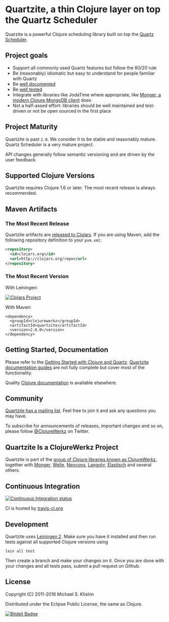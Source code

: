 # Quartzite, a thin Clojure layer on top the Quartz Scheduler

Quarzite is a powerful Clojure scheduling library built on top the [Quartz Scheduler](http://quartz-scheduler.org/).


## Project goals

 * Support all commonly used Quartz features but follow the 80/20 rule
 * Be (reasonably) idiomatic but easy to understand for people familiar with Quartz
 * Be [well documented](http://clojurequartz.info/)
 * Be [well tested](https://github.com/michaelklishin/quartzite/tree/master/test/clojurewerkz/quartzite/test)
 * Integrate with libraries like JodaTime where appropriate, like [Monger, a modern Clojure MongoDB client](https://github.com/michaelklishin/monger) does
 * Not a half-assed effort: libraries should be well maintained and test-driven or not be open sourced in the first place


## Project Maturity

Quartzite is past `2.0`. We consider it to be stable
and reasonably mature. Quartz Scheduler is a very mature project.

API changes generally follow semantic versioning and are driven by the user
feedback.


## Supported Clojure Versions

Quartzite requires Clojure 1.6 or later. The most recent release is always
recommended.


## Maven Artifacts

### The Most Recent Release

Quartzite artifacts are [released to Clojars](https://clojars.org/clojurewerkz/quartzite). If you are using Maven, add the following repository
definition to your `pom.xml`:

```xml
<repository>
  <id>clojars.org</id>
  <url>http://clojars.org/repo</url>
</repository>
```

### The Most Recent Version

With Leiningen:

[![Clojars Project](http://clojars.org/clojurewerkz/quartzite/latest-version.svg)](http://clojars.org/clojurewerkz/quartzite)

With Maven:

    <dependency>
      <groupId>clojurewerkz</groupId>
      <artifactId>quartzite</artifactId>
      <version>2.0.0</version>
    </dependency>



## Getting Started, Documentation

Please refer to the [Getting Started with Clojure and Quartz](http://clojurequartz.info/articles/getting_started.html).
[Quartzite documentation guides](http://clojurequartz.info/) are not fully complete but cover most of the functionality.

Quality [Clojure documentation](http://clojure-doc.org) is available elsewhere.


## Community

[Quartzite has a mailing list](https://groups.google.com/group/clojure-quartz). Feel free to join it and ask any questions you may have.

To subscribe for announcements of releases, important changes and so on, please follow [@ClojureWerkz](https://twitter.com/#!/clojurewerkz) on Twitter.




## Quartzite Is a ClojureWerkz Project

Quartzite is part of the [group of Clojure libraries known as ClojureWerkz](http://clojurewerkz.org), together with
[Monger](http://clojuremongodb.info), [Welle](http://clojureriak.info), [Neocons](https://github.com/michaelklishin/neocons), [Langohr](https://github.com/michaelklishin/langohr), [Elastisch](https://github.com/clojurewerkz/elastisch) and several others.



## Continuous Integration

[![Continuous Integration status](https://secure.travis-ci.org/michaelklishin/quartzite.png)](http://travis-ci.org/michaelklishin/quartzite)


CI is hosted by [travis-ci.org](http://travis-ci.org)



## Development

Quartzite uses [Leiningen 2](https://github.com/technomancy/leiningen/blob/master/doc/TUTORIAL.md). Make
sure you have it installed and then run tests against all supported Clojure versions using

    lein all test

Then create a branch and make your changes on it. Once you are done with your changes and all
tests pass, submit a pull request on Github.


## License

Copyright (C) 2011-2016 Michael S. Klishin

Distributed under the Eclipse Public License, the same as Clojure.


[![Bitdeli Badge](https://d2weczhvl823v0.cloudfront.net/michaelklishin/quartzite/trend.png)](https://bitdeli.com/free "Bitdeli Badge")

